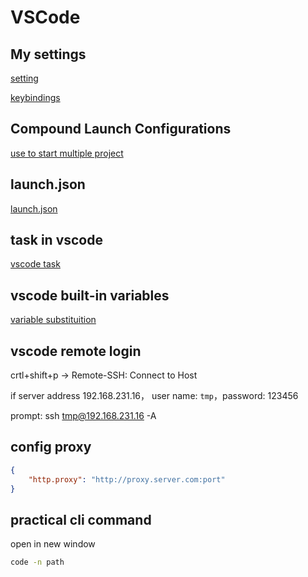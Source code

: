 # VSCode

## My settings

[setting](vscode-settings.md)

[keybindings](vscode-keybindings.md)

## Compound Launch Configurations

[use to start multiple project](vscode-compound-launch-configurations.md)

## launch.json

[launch.json](vscode-launch-json.md)

## task in vscode

[vscode task](vscode-tasks.md)

## vscode built-in variables

[variable substituition](vscode-variable-substitution.md)

## vscode remote login

crtl+shift+p -> Remote-SSH: Connect to Host

if server address 192.168.231.16， user name: `tmp`，password: 123456

prompt: ssh tmp@192.168.231.16 -A

## config proxy

```json
{
    "http.proxy": "http://proxy.server.com:port"
}
```

## practical cli command

open in new window

```bash
code -n path
```

